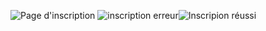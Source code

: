 ![Page d'inscription](https://i.postimg.cc/RZZF5rQR/Capture-3.png)
![inscription erreur](https://i.postimg.cc/02xjnKzh/Capture-2.png)![Inscripion réussi](https://i.postimg.cc/qB2g2xv8/Capture-1.png)

